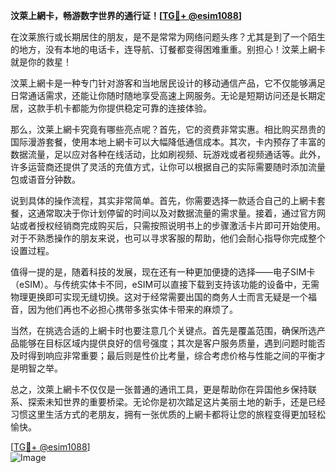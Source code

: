 **汶萊上網卡，畅游数字世界的通行证！[[TG💪+ @esim1088](https://t.me/s/esim1088)]**

在汶莱旅行或长期居住的朋友，是不是常常为网络问题头疼？尤其是到了一个陌生的地方，没有本地的电话卡，连导航、订餐都变得困难重重。别担心！汶莱上網卡就是你的救星！

汶莱上網卡是一种专门针对游客和当地居民设计的移动通信产品，它不仅能够满足日常通话需求，还能让你随时随地享受高速上网服务。无论是短期访问还是长期定居，这款手机卡都能为你提供稳定可靠的连接体验。

那么，汶莱上網卡究竟有哪些亮点呢？首先，它的资费非常实惠。相比购买昂贵的国际漫游套餐，使用本地上網卡可以大幅降低通信成本。其次，卡内预存了丰富的数据流量，足以应对各种在线活动，比如刷视频、玩游戏或者视频通话等。此外，许多运营商还提供了灵活的充值方式，让你可以根据自己的实际需要随时添加流量包或语音分钟数。

说到具体的操作流程，其实非常简单。首先，你需要选择一款适合自己的上網卡套餐，这通常取决于你计划停留的时间以及对数据流量的需求量。接着，通过官方网站或者授权经销商完成购买后，只需按照说明书上的步骤激活卡片即可开始使用。对于不熟悉操作的朋友来说，也可以寻求客服的帮助，他们会耐心指导你完成整个设置过程。

值得一提的是，随着科技的发展，现在还有一种更加便捷的选择——电子SIM卡（eSIM）。与传统实体卡不同，eSIM可以直接下载到支持该功能的设备中，无需物理更换即可实现无缝切换。这对于经常需要出国的商务人士而言无疑是一个福音，因为他们再也不必担心携带多张实体卡带来的麻烦了。

当然，在挑选合适的上網卡时也要注意几个关键点。首先是覆盖范围，确保所选产品能够在目标区域内提供良好的信号强度；其次是客户服务质量，遇到问题时能否及时得到响应非常重要；最后则是性价比考量，综合考虑价格与性能之间的平衡才是明智之举。

总之，汶萊上網卡不仅仅是一张普通的通讯工具，更是帮助你在异国他乡保持联系、探索未知世界的重要桥梁。无论你是初次踏足这片美丽土地的新手，还是已经习惯这里生活方式的老朋友，拥有一张优质的上網卡都将让您的旅程变得更加轻松愉快。

[[TG💪+ @esim1088](https://t.me/s/esim1088)]  
![Image](https://i.postimg.cc/4NQfJmqS/Snipaste-2025-05-13-00-14-12.png)